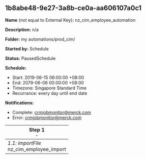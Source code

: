 ## 1b8abe48-9e27-3a8b-ce0a-aa606107a0c1

**Name** (not equal to External Key)**:** nz_cim_employee_automation

**Description:** n/a

**Folder:** my automations/prod_cim/

**Started by:** Schedule

**Status:** PausedSchedule

**Schedule:**

* Start: 2019-06-15 06:00:00 +08:00
* End: 2079-06-06 00:00:00 +08:00
* Timezone: Singapore Standard Time
* Recurrance: every day until end date

**Notifications:**

* Complete: crmjobmonitor@merck.com
* Error: crmjobmonitor@merck.com

| Step 1<br>_<small>-</small>_ |
| --- |
| _1.1: importFile_<br>nz_cim_employee_import |

